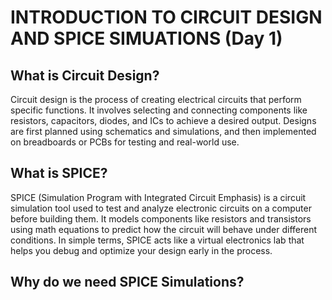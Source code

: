 # INTRODUCTION TO CIRCUIT DESIGN AND SPICE SIMUATIONS (Day 1)


## What is Circuit Design?


Circuit design is the process of creating electrical circuits that perform specific functions. It involves selecting and connecting components like resistors, capacitors, diodes, and ICs to achieve a desired output. Designs are first planned using schematics and simulations, and then implemented on breadboards or PCBs for testing and real-world use.


## What is SPICE?

SPICE (Simulation Program with Integrated Circuit Emphasis) is a circuit simulation tool used to test and analyze electronic circuits on a computer before building them. It models components like resistors and transistors using math equations to predict how the circuit will behave under different conditions. In simple terms, SPICE acts like a virtual electronics lab that helps you debug and optimize your design early in the process.


## Why do we need SPICE Simulations?




